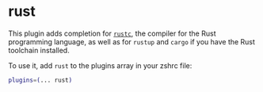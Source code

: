 # rust

This plugin adds completion for
[`rustc`](https://doc.rust-lang.org/rustc/index.html), the compiler for the Rust
programming language, as well as for `rustup` and `cargo` if you have the Rust
toolchain installed.

To use it, add `rust` to the plugins array in your zshrc file:

```zsh
plugins=(... rust)
```
